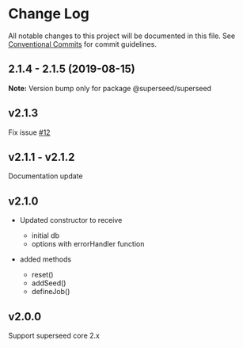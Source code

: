 # Change Log

All notable changes to this project will be documented in this file.
See [Conventional Commits](https://conventionalcommits.org) for commit guidelines.

## 2.1.4 - 2.1.5 (2019-08-15)

**Note:** Version bump only for package @superseed/superseed

## v2.1.3

Fix issue [#12](https://github.com/Natural-Intelligence/superseed/issues/12)

## v2.1.1 - v2.1.2
Documentation update

## v2.1.0

* Updated constructor to receive 
  * initial db
  * options with errorHandler function

* added methods
  * reset()
  * addSeed()
  * defineJob()
  
## v2.0.0
Support superseed core 2.x
